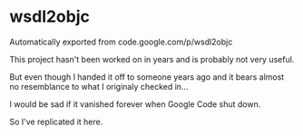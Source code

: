 # wsdl2objc
Automatically exported from code.google.com/p/wsdl2objc

This project hasn't been worked on in years and is probably not very useful. 

But even though I handed it off to someone years ago and it bears almost no resemblance to what I originaly checked in...

I would be sad if it vanished forever when Google Code shut down.

So I've replicated it here. 
